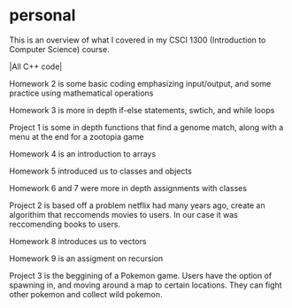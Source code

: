 # personal

This is an overview of what I covered in my CSCI 1300 (Introduction to Computer Science) course.



|All C++ code|



Homework 2 is some basic coding emphasizing input/output, and some practice using mathematical operations



Homework 3 is more in depth if-else statements, swtich, and while loops



Project 1 is some in depth functions that find a genome match, along with a menu at the end for a zootopia game



Homework 4 is an introduction to arrays



Homework 5 introduced us to classes and objects



Homework 6 and 7 were more in depth assignments with classes



Project 2 is based off a problem netflix had many years ago, create an algorithim that reccomends movies to users. In our case it was
reccomending books to users.



Homework 8 introduces us to vectors



Homework 9 is an assigment on recursion



Project 3 is the beggining of a Pokemon game. Users have the option of spawning in, and moving around a map to certain locations. They can fight other pokemon and collect wild pokemon. 
